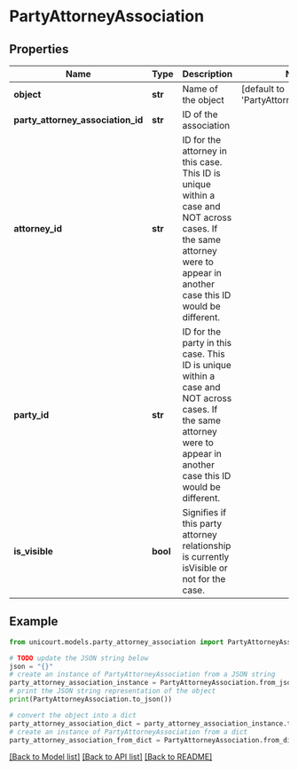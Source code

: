 # PartyAttorneyAssociation


## Properties

Name | Type | Description | Notes
------------ | ------------- | ------------- | -------------
**object** | **str** | Name of the object | [default to 'PartyAttorneyAssociation']
**party_attorney_association_id** | **str** | ID of the association | 
**attorney_id** | **str** | ID for the attorney in this case. This ID is unique within a case and NOT across cases. If the same attorney were to appear in another case this ID would be different. | 
**party_id** | **str** | ID for the party in this case. This ID is unique within a case and NOT across cases. If the same attorney were to appear in another case this ID would be different. | 
**is_visible** | **bool** | Signifies if this party attorney relationship is currently isVisible or not for the case. | 

## Example

```python
from unicourt.models.party_attorney_association import PartyAttorneyAssociation

# TODO update the JSON string below
json = "{}"
# create an instance of PartyAttorneyAssociation from a JSON string
party_attorney_association_instance = PartyAttorneyAssociation.from_json(json)
# print the JSON string representation of the object
print(PartyAttorneyAssociation.to_json())

# convert the object into a dict
party_attorney_association_dict = party_attorney_association_instance.to_dict()
# create an instance of PartyAttorneyAssociation from a dict
party_attorney_association_from_dict = PartyAttorneyAssociation.from_dict(party_attorney_association_dict)
```
[[Back to Model list]](../README.md#documentation-for-models) [[Back to API list]](../README.md#documentation-for-api-endpoints) [[Back to README]](../README.md)


